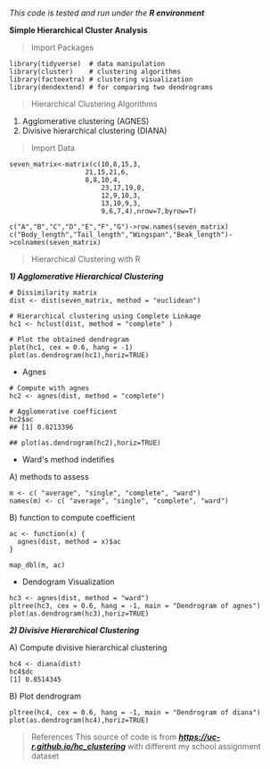 *This code is tested and run under the **R environment***

**Simple Hierarchical Cluster Analysis**

> Import Packages

```
library(tidyverse)  # data manipulation
library(cluster)    # clustering algorithms
library(factoextra) # clustering visualization
library(dendextend) # for comparing two dendrograms
```

>Hierarchical Clustering Algorithms

1) Agglomerative clustering (AGNES)
2) Divisive hierarchical clustering (DIANA) 

> Import Data
```
seven_matrix<-matrix(c(10,8,15,3,
	               21,15,21,6,
        	       8,8,10,4,
                       23,17,19,8,
                       12,9,10,3,
               	       13,10,9,3,
               	       9,6,7,4),nrow=7,byrow=T)
 
c("A","B","C","D","E","F","G")->row.names(seven_matrix)
c("Body_length","Tail_length","Wingspan","Beak_length")->colnames(seven_matrix)
```
> Hierarchical Clustering with R

***1) Agglomerative Hierarchical Clustering***
```
# Dissimilarity matrix
dist <- dist(seven_matrix, method = "euclidean")

# Hierarchical clustering using Complete Linkage
hc1 <- hclust(dist, method = "complete" )

# Plot the obtained dendrogram
plot(hc1, cex = 0.6, hang = -1)
plot(as.dendrogram(hc1),horiz=TRUE)
```
- Agnes

```
# Compute with agnes
hc2 <- agnes(dist, method = "complete")

# Agglomerative coefficient
hc2$ac
## [1] 0.8213396

## plot(as.dendrogram(hc2),horiz=TRUE)
```
- Ward's method indetifies

A) methods to assess
```
m <- c( "average", "single", "complete", "ward")
names(m) <- c( "average", "single", "complete", "ward")
```

B) function to compute coefficient
```
ac <- function(x) {
  agnes(dist, method = x)$ac
}

map_dbl(m, ac)
```
- Dendogram Visualization
```
hc3 <- agnes(dist, method = "ward")
pltree(hc3, cex = 0.6, hang = -1, main = "Dendrogram of agnes")
plot(as.dendrogram(hc3),horiz=TRUE)
```
***2) Divisive Hierarchical Clustering***

A) Compute divisive hierarchical clustering
```
hc4 <- diana(dist)
hc4$dc
[1] 0.8514345
```

B) Plot dendrogram
```
pltree(hc4, cex = 0.6, hang = -1, main = "Dendrogram of diana")
plot(as.dendrogram(hc4),horiz=TRUE)
```

>References
This source of code is from ***https://uc-r.github.io/hc_clustering*** with different my school assignment dataset

